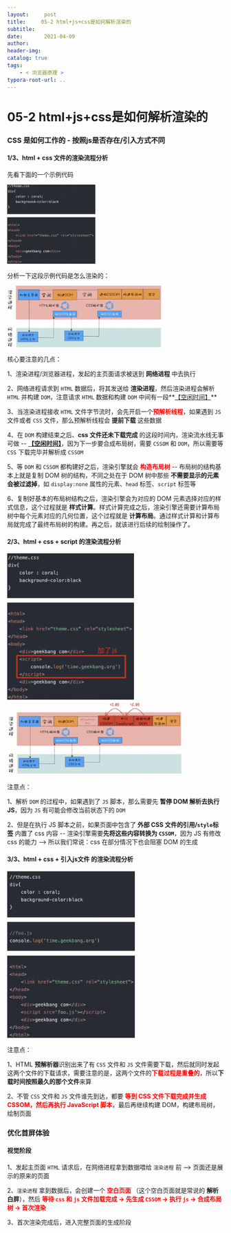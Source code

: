 ```yaml
---
layout:     post
title:     05-2 html+js+css是如何解析渲染的
subtitle:  
date:       2021-04-09
author:     
header-img: 
catalog: true
tags:
    - < 浏览器原理 >
typora-root-url: ..
---
```



# 05-2 html+js+css是如何解析渲染的

###  CSS 是如何工作的 - 按照js是否存在/引入方式不同
#### 1/3、html + css 文件的渲染流程分析
先看下面的一个示例代码

<img src="/../img/assets_2019/image-20210414222032940.png" alt="image-20210414222032940" style="zoom:20%;" />

分析一下这段示例代码是怎么渲染的：

<img src="/../img/assets_2019/image-20210414222113924.png" alt="image-20210414222113924" style="zoom:35%;" />

核心要注意的几点：

1、渲染进程/浏览器进程，发起的主页面请求被送到 **网络进程** 中去执行

2、网络进程请求到 `HTML` 数据后，将其发送给 **渲染进程**，然后渲染进程会解析 `HTML` 并构建 `DOM`，注意请求 `HTML` 数据和构建 `DOM` 中间有一段**<u>【空闲时间】</u>**

3、当渲染进程接收 `HTML` 文件字节流时，会先开启一个<span style="color:red">**预解析线程**</span>，如果遇到 `JS` 文件或者 `CSS` 文件，那么预解析线程会 **提前下载** 这些数据

4、在 `DOM` 构建结束之后、**css 文件还未下载完成** 的这段时间内，渲染流水线无事可做 -- **<u>【空闲时间】</u>**，因为下一步要合成布局树，需要 `CSSOM` 和 `DOM`，所以需要等 `CSS` 下载完毕并解析成 `CSSOM`

5、等 `DOM` 和 `CSSOM` 都构建好之后，渲染引擎就会<span style="color:red"> **构造布局树**</span> -- 布局树的结构基本上就是复制 DOM 树的结构，不同之处在于 DOM 树中那些 **不需要显示的元素会被过滤掉**，如 `display:none` 属性的元素、`head` 标签、`script` 标签等

6、复制好基本的布局树结构之后，渲染引擎会为对应的 DOM 元素选择对应的样式信息，这个过程就是 **样式计算**。样式计算完成之后，渲染引擎还需要计算布局树中每个元素对应的几何位置，这个过程就是 **计算布局**。通过样式计算和计算布局就完成了最终布局树的构建。再之后，就该进行后续的绘制操作了。

#### 2/3、html + css + script 的渲染流程分析
<img src="/../img/assets_2019/image-20210414222257547.png" alt="image-20210414222257547" style="zoom:40%;" />

<img src="/../img/assets_2019/image-20210414222335169.png" alt="image-20210414222335169" style="zoom:40%;" />

注意点：

1、解析 `DOM` 的过程中，如果遇到了 `JS` 脚本，那么需要先 **暂停 DOM 解析去执行 JS**，因为 `JS` 有可能会修改当前状态下的 `DOM`

2、但是在执行 JS 脚本之前，如果页面中包含了 **外部 CSS 文件的引用/`style`标签** 内置了 css 内容 -- 渲染引擎需要**先将这些内容转换为 `CSSOM`**，因为 JS 有修改 css 的能力 —>  所以我们常说：css 在部分情况下也会阻塞 DOM 的生成

#### 3/3、html + css + 引入js文件 的渲染流程分析
<img src="/../img/assets_2019/image-20210414222424403.png" alt="image-20210414222424403" style="zoom:40%;" />

注意点：

1、HTML **预解析器**识别出来了有 `CSS` 文件和 `JS` 文件需要下载，然后就同时发起这两个文件的下载请求，需要注意的是，这两个文件的<span style="color:red">**下载过程是重叠的**</span>，所以**下载时间按照最久的那个文件**来算

2、不管 `CSS` 文件和 `JS` 文件谁先到达，都要 <span style="color:red">**等到 CSS 文件下载完成并生成 CSSOM，然后再执行 JavaScript 脚本**</span>，最后再继续构建 DOM，构建布局树，绘制页面

### 优化首屏体验

#### 视觉阶段

1、发起主页面 `HTML` 请求后，在网络进程拿到数据喂给 `渲染进程` 前 --> 页面还是展示的原来的页面

2、`渲染进程` 拿到数据后，会创建一个 <span style="color:red">**空白页面**</span> （这个空白页面就是常说的 **解析白屏**），然后<span style="color:red"> **等待 `css` 和 `js` 文件加载完成 -> 先生成 `CSSOM` -> 执行 `js` -> 合成布局树 -> 首次渲染**</span>

3、首次渲染完成后，进入完整页面的生成阶段

